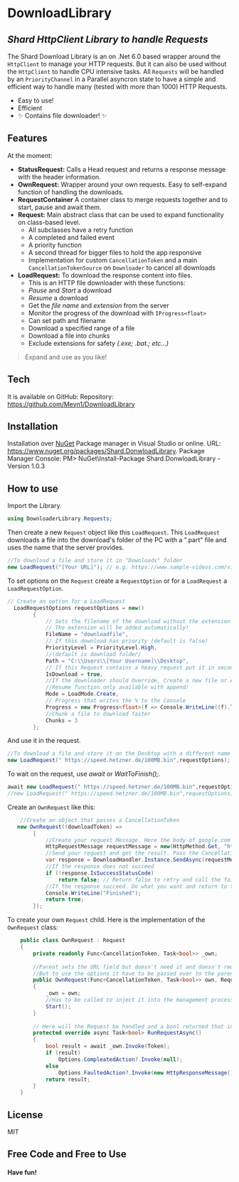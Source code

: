 ﻿# DownloadLibrary
## _Shard HttpClient Library to handle Requests_


The Shard Download Library is an on .Net 6.0 based wrapper around the `HttpClient` to manage your HTTP requests. But it can also be used without the `HttpClient` to handle CPU intensive tasks.
All `Requests` will be handled by an `PriorityChannel` in a Parallel asyncron state to have a simple and efficient way to handle many (tested with more than 1000) HTTP Requests.

- Easy to use!
- Efficient 
- ✨ Contains file downloader! ✨

## Features
At the moment:
- **StatusRequest:** Calls a Head request and returns a response message with the header information.
- **OwnRequest:** Wrapper around your own requests. Easy to self-expand function of handling the downloads.
- **RequestContainer** A container class to merge requests together and to start, pause and await them.
- **Request:** Main abstract class that can be used to expand functionality on class-based level.
    - All subclasses have a retry function
    - A completed and failed event
    - A priority function
    - A second thread for bigger files to hold the app responsive
    - Implementation for custom `CancellationToken` and a main `CancellationTokenSource` on `Downloader` to cancel all downloads
- **LoadRequest:** To download the response content into files.
  - This is an HTTP file downloader with these functions:
  - *Pause* and *Start* a download
  - *Resume* a download
  - Get the *file name* and *extension* from the server 
  - Monitor the progress of the download with `IProgress<float>`
  - Can set path and filename 
  - Download a specified range of a file
  - Download a file into chunks
  - Exclude extensions for safety _(.exe; .bat.; etc...)_

> Expand and use as you like!

## Tech
It is available on GitHub:
Repository: https://github.com/Meyn1/DownloadLibrary

## Installation

Installation over [NuGet](https://www.nuget.org/packages/Shard.DonwloadLibrary) Package manager in Visual Studio or online.
URL: https://www.nuget.org/packages/Shard.DonwloadLibrary.
Package Manager Console: PM> NuGet\Install-Package Shard.DonwloadLibrary -Version 1.0.3

## How to use

Import the Library.
```cs
using DownloaderLibrary.Requests;
```
Then create a new `Request` object like this `LoadRequest`.
This `LoadRequest` downloads a file into the download's folder of the PC with a ".part" file and uses the name that the server provides.
```cs
//To download a file and store it in "Downloads" folder
new LoadRequest("[Your URL]"); // e.g. https://www.sample-videos.com/video123/mkv/240/big_buck_bunny_240p_30mb.mkv
```
To set options on the `Request` create a `RequestOption` or for a `LoadRequest` a `LoadRequestOption`.
```cs
// Create an option for a LoadRequest
  LoadRequestOptions requestOptions = new()
        {
            // Sets the filename of the download without the extension
            // The extension will be added automatically!
            FileName = "downloadfile", 
            // If this download has priority (default is false)
            PriorityLevel = PriorityLevel.High, 
            //(default is download folder)
            Path = "C:\\Users\\[Your Username]\\Desktop", 
            // If this Request contains a heavy request put it in second thread (default is false)
            IsDownload = true,
            //If the downloader should Override, Create a new file or Append (default is Append)
            //Resume function only available with append!
            Mode = LoadMode.Create, 
            // Progress that writes the % to the Console
            Progress = new Progress<float>(f => Console.WriteLine((f).ToString("0.0%"))),
            //Chunk a file to download faster
            Chunks = 3
        };
```
And use it in the request.
```cs
//To download a file and store it on the Desktop with a different name
new LoadRequest(" https://speed.hetzner.de/100MB.bin",requestOptions);
```
To wait on the request, use *await* or *WaitToFinish();*.
```cs
await new LoadRequest(" https://speed.hetzner.de/100MB.bin",requestOptions).Task;
//new LoadRequest(" https://speed.hetzner.de/100MB.bin",requestOptions).WaitToFinish();
```
Create an `OwnRequest` like this:
```cs
    //Create an object that passes a CancellationToken
   new OwnRequest((downloadToken) =>
        {
            //Create your request Message. Here the body of google.com
            HttpRequestMessage requestMessage = new(HttpMethod.Get, "https://www.google.com");
            //Send your request and get the result. Pass the CancellationToken for handling it later over the Request object
            var response = DownloadHandler.Instance.SendAsync(requestMessage, downloadToken).Result;
            //If the response does not succeed
            if (!response.IsSuccessStatusCode)
                return false; // Return false to retry and call the failed method
            //If the response succeed. Do what you want and return to to finish the request
            Console.WriteLine("Finished");
            return true;
        });
```
To create your own `Request` child. Here is the implementation of the `OwnRequest` class:
```cs
    public class OwnRequest : Request
    {
        private readonly Func<CancellationToken, Task<bool>> _own;
        
        //Parent sets the URL field but doesn't need it and doesn't require a RequestOption because it creates then a new one.
        //But to use the options it have to be passed over to the parent
        public OwnRequest(Func<CancellationToken, Task<bool>> own, RequestOptions? requestOptions = null) : base(string.Empty, requestOptions)
        {
            _own = own;
            //Has to be called to inject it into the management process
            Start();
        }
        
        // Here will the Request be handled and a bool returned that indicates if it succeed
        protected override async Task<bool> RunRequestAsync()
        {
            bool result = await _own.Invoke(Token);
            if (result)
                Options.CompleatedAction?.Invoke(null);
            else
                Options.FaultedAction?.Invoke(new HttpResponseMessage());
            return result;
        }
    }
```
## License

MIT

## **Free Code** and **Free to Use**
#### Have fun!
